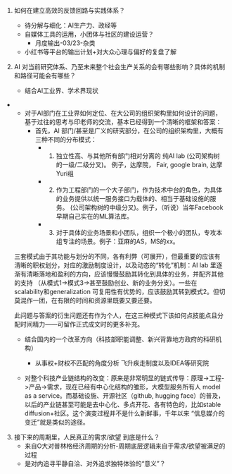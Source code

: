1. 如何在建立高效的反馈回路与实践体系？
   - 待分解与细化：AI生产力、政经等
   - 自媒体工具的运用，小团体与社区的建设运营？
     - 月度输出-03/23-杂类
   - 小红书等平台的输出计划+对大众心理与偏好的复盘了解
  

2. AI 对当前研究体系、乃至未来整个社会生产关系的会有哪些影响？具体的机制和路径可能会有哪些？ 
   - 结合AI工业界、学术界现状
 - 
     - 对于AI部门在工业界如何定位、在大公司的组织架构里如何设计的问题，基于过往的思考与印老师的交流，基本已经得到一个清晰的框架和答案：
       - 首先，AI 部门/甚至是广义的研究部分，在公司的组织架构里，大概有三种不同的分布模式：
         - 1. 独立性高、与其他所有部门相对分离的 纯AI lab (公司架构树的一级/二级分叉)。 例子，达摩院， Fair, google brain, 达摩Yuri组
         - 2. 作为工程部门的一个大子部门，作为技术中台的角色，为具体的业务提供以统一服务接口为载体的、相当于基础设施的服务。 (公司架构树的中级分叉)。例子，（听说）当年Facebook 早期自己实在的ML算法库。
         - 3. 对于具体的业务场景和小团队，组织一个极小的团队，专攻本组专注的场景。例子：亚麻的AS，MS的xx。

      三套模式由于其功能与划分的不同，各有利弊（可展开），但最重要的应该有清晰的职权划分，对应的激励制度设计，以及动态的“转化”机制：AI lab 里逐渐有清晰落地和盈利的方向，应该慢慢鼓励其转化到具体的业务，并配齐其他的支持 （从模式1->模式3->甚至鼓励创业、新的业务分支）。一些在scalability和generalization  可复用性有优势的，应该鼓励其转到模式2。但切莫混作一团，在有限的时间和资源里既要又要还要。

      此问题与答案的衍生问题还有作为个人，在这三种模式下该如何点技能点且分配时间精力——可留作正式成文时的更多补充。
    
  
   - 结合国内的一个改革方向（科技部职能调整、新兴背靠地方政府的科研机构）
     - 从事权+财权不匹配的角度分析 飞升疾走制度以及IDEA等研究院
  
   - 对整个科技产业链结构的改变：原来是非常明显的链式传导：原理->工程->产品->需求，现在已经有中心化结构的雏形，大模型服务所有人 model as a service。而基础设施、开源社区（github, hugging face）的普及，以后的产业链甚至可能是去中心化、多点开花、各有特色的，比如stable diffusion+社区。这个演变过程并不是什么新鲜事，千年以来 “信息媒介的变迁”就是类似的途径。

  


3. 接下来的周期里，人民真正的需求/欲望 到底是什么？
   - 来自O大对普林格经济周期的分析-周期底层逻辑来自于需求/欲望被满足的过程
   - 是对内追寻平静自洽、对外追求独特体验的“意义”？

